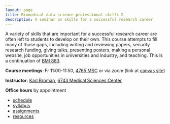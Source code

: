 ```yaml
---
layout: page
title: Biomedical data science professional skills 2
description: A seminar on skills for a successful research career.
---
```


A variety of skills that are important for a successful research
career are often left to students to develop on their own. This course
attempts to fill many of those gaps, including writing and reviewing
papers, security research funding, giving talks, presenting posters,
making a personal website, job opportunities in universities and
industry, and teaching. This is a continuation of [BMI
883](https://kbroman.org/BMI883).


**Course meetings**: Fr 11:00-11:50, [4765 MSC](https://www.biostat.wisc.edu/~kbroman/4765msc.html)
or via zoom (link at [canvas site](https://canvas.wisc.edu/courses/295305))

**Instructor**: [Karl Broman](https://kbroman.org),
[6743 Medical Sciences Center](https://kbroman.org/6743msc.html)

**Office hours** by appointment


- [schedule](schedule.html)
- [syllabus](syllabus.html)
- [assignments](assignments.html)
- [resources](resources.html)
